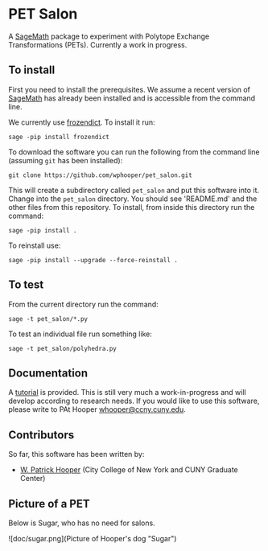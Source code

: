 # PET Salon
A [SageMath](https://www.sagemath.org/) package to experiment with Polytope Exchange Transformations (PETs). Currently a work in progress.

## To install

First you need to install the prerequisites. We assume a recent version of [SageMath](https://www.sagemath.org/) has already been installed and is accessible from the command line.

We currently use [frozendict](https://github.com/Marco-Sulla/python-frozendict). To install it run:
```
sage -pip install frozendict
```

To download the software you can run the following from the command line (assuming `git` has been installed):
```
git clone https://github.com/wphooper/pet_salon.git
```
This will create a subdirectory called `pet_salon` and put this software into it. Change into the `pet_salon` directory. You should see 'README.md' and the other files from this repository. To install, from inside this directory run the command:
```
sage -pip install .
```

To reinstall use:
```
sage -pip install --upgrade --force-reinstall .
```

## To test

From the current directory run the command:
```
sage -t pet_salon/*.py
```
To test an individual file run something like:
```
sage -t pet_salon/polyhedra.py
```

## Documentation

A [tutorial](doc/Tutorial.ipynb) is provided. This is still very much a work-in-progress and will develop according to research needs. If you would like to use this software, please write to PAt Hooper <whooper@ccny.cuny.edu>.

## Contributors

So far, this software has been written by:

* [W. Patrick Hooper](http://wphooper.com/) (City College of New York and CUNY Graduate Center)

## Picture of a PET

Below is Sugar, who has no need for salons.

![doc/sugar.png](Picture of Hooper's dog "Sugar")


